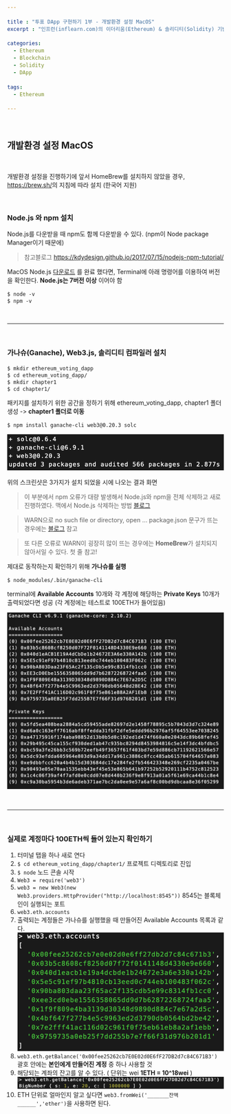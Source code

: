 ```yaml
---

title : "투표 DApp 구현하기 1부 - 개발환경 설정 MacOS"
excerpt : "인프런(inflearn.com)의 이더리움(Ethereum) & 솔리디티(Solidity) 기반의 투표 DApp 구현하기를 수강하며 정리한 포스팅. MacOS 개발환경 설정에 관하여"

categories:
  - Ethereum
  - Blockchain
  - Solidity
  - DApp

tags:
  - Ethereum

---
```


<br/>

개발환경 설정 MacOS
-------------------

<br/>

개발환경 설정을 진행하기에 앞서 HomeBrew를 설치하지 않았을 경우, <https://brew.sh/>의 지침에 따라 설치 (한국어 지원)

<br/>

### **Node.js** 와 **npm** 설치
  Node.js를 다운받을 때 npm도 함께 다운받을 수 있다. (npm이 Node package Manager이기 때문에)

  > 참고블로그 <https://kdydesign.github.io/2017/07/15/nodejs-npm-tutorial/>

  MacOS Node.js [다운로드](https://nodejs.org/en/) 를 완료 했다면, Terminal에 아래 명령어를 이용하여 버전을 확인한다. **Node.js는 7버전 이상** 이어야 함
```
$ node -v
$ npm -v
```

<br/>

* * *

<br/>

### **가나슈**(Ganache), **Web3.js**, **솔리디티 컴파일러** 설치
```
$ mkdir ethereum_voting_dapp
$ cd ethereum_voting_dapp/
$ mkdir chapter1
$ cd chapter1/
```
패키지를 설치하기 위한 공간을 정하기 위해 ethereum_voting_dapp, chapter1 폴더 생성 -> **chapter1 폴더로 이동**

```
$ npm install ganache-cli web3@0.20.3 solc
```
![솔리디티 컴파일러 가나슈 웹3 결과 스샷](/assets/voting1.png)

위의 스크린샷은 3가지가 설치 되었을 시에 나오는 결과 화면

> 이 부분에서 npm 오류가 대량 발생해서 Node.js와 npm을 전체 삭제하고 새로 진행하였다. 맥에서 Node.js 삭제하는 방법 [블로그](https://gomugom.github.io/how-to-remove-node-from-macos/)

> WARN으로 no such file or directory, open ...  package.json 문구가 뜨는 경우에는 [블로그](http://blog.naver.com/PostView.nhn?blogId=chandong83&logNo=221064506346&parentCategoryNo=&categoryNo=&viewDate=&isShowPopularPosts=false&from=postView) 참고

> 또 다른 오류로 WARN이 굉장히 많이 뜨는 경우에는 **HomeBrew**가 설치되지 않아서일 수 있다. 첫 줄 참고!

제대로 동작하는지 확인하기 위해 **가나슈를 실행**
```
$ node_modules/.bin/ganache-cli
```

terminal에 **Available Accounts** 10개와 각 계정에 해당하는 **Private Keys** 10개가 출력되었다면 성공 (각 계정에는 테스트로 100ETH가 들어있음)

![ganache-result](/assets/ganache-result.png)

<br/>

* * *

<br/>

### 실제로 계정마다 100ETH씩 들어 있는지 확인하기

  1. 터미널 탭을 하나 새로 연다
  2. `$ cd ethereum_voting_dapp/chapter1/` 프로젝트 디렉토리로 진입
  3. `$ node` 노드 콘솔 시작
  4. `Web3 = require('web3')`
  5. `web3 = new Web3(new Web3.providers.HttpProvider("http://localhost:8545"))` 8545는 블록체인이 실행되는 포트
  6. `web3.eth.accounts`
  7. 출력되는 계정들은 가나슈를 실행했을 때 만들어진 Available Accounts 목록과 같다.
  ![accounts-result](/assets/accounts-result.png)
  8. `web3.eth.getBalance('0x00fee25262cb7E0E02d0E6fF27DB2d7c84C671B3')` 괄호 안에는 **본인에게 만들어진 계정** 중 하나 사용할 것
  9. 해당되는 계좌의 잔고를 알 수 있다. ( 단위는 wei **1ETH = 10^18wei** )
  ![balance-result](/assets/balance-result_9bceeh3xl.png)
  10. ETH 단위로 얼마인지 알고 싶다면 `web3.fromWei('_______잔액______','ether')`을 사용하면 된다.


<br/>
<br/>

